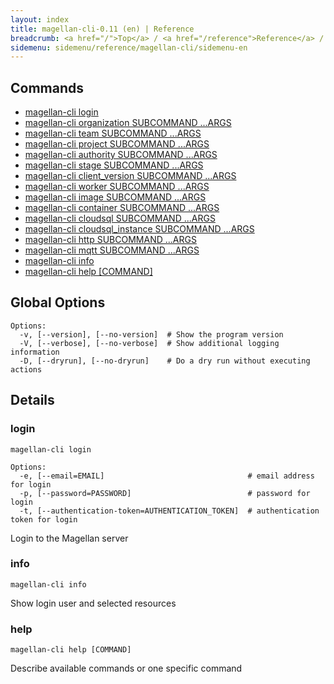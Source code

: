 ```yaml
---
layout: index
title: magellan-cli-0.11 (en) | Reference
breadcrumb: <a href="/">Top</a> / <a href="/reference">Reference</a> / <a href="/reference/magellan-cli/en">magellan-cli-0.11</a> /  en <a href="/reference/ja/index.html">ja</a>
sidemenu: sidemenu/reference/magellan-cli/sidemenu-en
---
```


## Commands

- [magellan-cli login](#login)
- [magellan-cli organization SUBCOMMAND ...ARGS](./resources/organization.html)
- [magellan-cli team SUBCOMMAND ...ARGS](./resources/team.html)
- [magellan-cli project SUBCOMMAND ...ARGS](./resources/project.html)
- [magellan-cli authority SUBCOMMAND ...ARGS](./resources/authority.html)
- [magellan-cli stage SUBCOMMAND ...ARGS](./resources/stage.html)
- [magellan-cli client_version SUBCOMMAND ...ARGS](./resources/client_version.html)
- [magellan-cli worker SUBCOMMAND ...ARGS](./resources/worker.html)
- [magellan-cli image SUBCOMMAND ...ARGS](./resources/image.html)
- [magellan-cli container SUBCOMMAND ...ARGS](./resources/container.html)
- [magellan-cli cloudsql SUBCOMMAND ...ARGS](./resources/cloudsql.html)
- [magellan-cli cloudsql_instance SUBCOMMAND ...ARGS](./cloudsql_instance.html)
- [magellan-cli http SUBCOMMAND ...ARGS](./messaging/http.html)
- [magellan-cli mqtt SUBCOMMAND ...ARGS](./messaging/mqtt.html)
- [magellan-cli info](#info)
- [magellan-cli help [COMMAND]](#help)

## Global Options

```text
Options:
  -v, [--version], [--no-version]  # Show the program version
  -V, [--verbose], [--no-verbose]  # Show additional logging information
  -D, [--dryrun], [--no-dryrun]    # Do a dry run without executing actions

```


## Details
### <a name="login"></a>login

```text
magellan-cli login
```

```text
Options:
  -e, [--email=EMAIL]                                # email address for login
  -p, [--password=PASSWORD]                          # password for login
  -t, [--authentication-token=AUTHENTICATION_TOKEN]  # authentication token for login

```

Login to the Magellan server

### <a name="info"></a>info

```text
magellan-cli info
```

Show login user and selected resources

### <a name="help"></a>help

```text
magellan-cli help [COMMAND]
```

Describe available commands or one specific command

